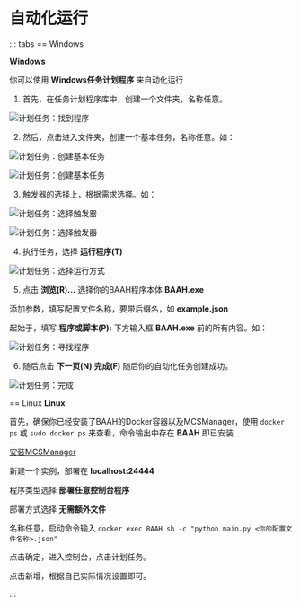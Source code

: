 # 自动化运行

::: tabs
== Windows

**Windows**

你可以使用 **Windows任务计划程序** 来自动化运行

1. 首先，在任务计划程序库中，创建一个文件夹，名称任意。

![计划任务：找到程序](/img/automated-operation/windows_timer_1.png)

2. 然后，点击进入文件夹，创建一个基本任务，名称任意。如：

![计划任务：创建基本任务](/img/automated-operation/windows_timer_2.png)

![计划任务：创建基本任务](/img/automated-operation/windows_timer_3.png)

3. 触发器的选择上，根据需求选择。如：

![计划任务：选择触发器](/img/automated-operation/windows_timer_4.png)

![计划任务：选择触发器](/img/automated-operation/windows_timer_5.png)

4. 执行任务，选择 **运行程序(T)**

![计划任务：选择运行方式](/img/automated-operation/windows_timer_6.png)

5. 点击 **浏览(R)...** 选择你的BAAH程序本体 **BAAH.exe**

添加参数，填写配置文件名称，要带后缀名，如 **example.json**

起始于，填写 **程序或脚本(P):** 下方输入框 **BAAH.exe** 前的所有内容。如：

![计划任务：寻找程序](/img/automated-operation/windows_timer_7.png)

6. 随后点击 **下一页(N)** **完成(F)** 随后你的自动化任务创建成功。

![计划任务：完成](/img/automated-operation/windows_timer_8.png)

== Linux
**Linux**

首先，确保你已经安装了BAAH的Docker容器以及MCSManager，使用 `docker ps` 或 `sudo docker ps` 来查看，命令输出中存在 **BAAH** 即已安装

[安装MCSManager](https://www.mcsmanager.com/)

新建一个实例，部署在 **localhost:24444**

程序类型选择 **部署任意控制台程序**

部署方式选择 **无需额外文件**

名称任意，启动命令输入 `docker exec BAAH sh -c "python main.py <你的配置文件名称>.json"`

点击确定，进入控制台，点击计划任务。

点击新增，根据自己实际情况设置即可。

:::